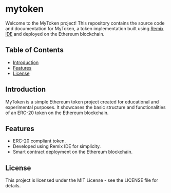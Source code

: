 # mytoken

Welcome to the MyToken project! This repository contains the source code and documentation for MyToken, a token implementation built using [Remix IDE](https://remix.ethereum.org/) and deployed on the Ethereum blockchain.

## Table of Contents

- [Introduction](#introduction)
- [Features](#features)
- [License](#license)

## Introduction

MyToken is a simple Ethereum token project created for educational and experimental purposes. It showcases the basic structure and functionalities of an ERC-20 token on the Ethereum blockchain.

## Features

- ERC-20 compliant token.
- Developed using Remix IDE for simplicity.
- Smart contract deployment on the Ethereum blockchain.

## License
This project is licensed under the MIT License - see the LICENSE file for details.  
